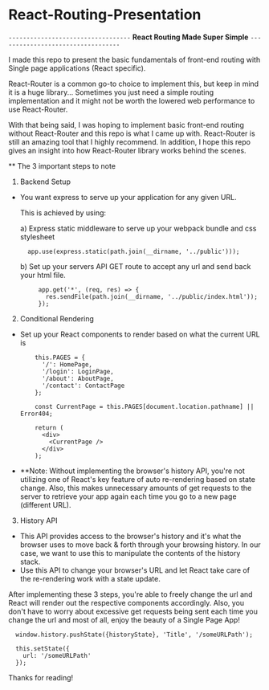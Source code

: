 # React-Routing-Presentation

`----------------------------------`
**React Routing Made Super Simple**
`----------------------------------`

I made this repo to present the basic fundamentals of front-end routing with Single page applications (React specific).

React-Router is a common go-to choice to implement this, but keep in mind it is a huge library... Sometimes you just need a simple routing implementation and it might not be worth the lowered web performance to use React-Router.

With that being said, I was hoping to implement basic front-end routing without React-Router and this repo is what I came up with. React-Router is still an amazing tool that I highly recommend. In addition, I hope this repo gives an insight into how React-Router library works behind the scenes.

\*\* The 3 important steps to note

1. Backend Setup

- You want express to serve up your application for any given URL.

  This is achieved by using:

  a) Express static middleware to serve up your webpack bundle and css stylesheet

        app.use(express.static(path.join(__dirname, '../public')));

  b) Set up your servers API GET route to accept any url and send back your html file.

           app.get('*', (req, res) => {
             res.sendFile(path.join(__dirname, '../public/index.html'));
           });

2. Conditional Rendering

- Set up your React components to render based on what the current URL is

          this.PAGES = {
            '/': HomePage,
            '/login': LoginPage,
            '/about': AboutPage,
            '/contact': ContactPage
          };

          const CurrentPage = this.PAGES[document.location.pathname] || Error404;

          return (
            <div>
              <CurrentPage />
            </div>
          );

* \*\*Note: Without implementing the browser's history API, you're not utilizing one of React's key feature of auto re-rendering based on state change. Also, this makes unnecessary amounts of get requests to the server to retrieve your app again each time you go to a new page (different URL).

3. History API

- This API provides access to the browser's history and it's what the browser uses to move back & forth through your browsing history. In our case, we want to use this to manipulate the contents of the history stack.
- Use this API to change your browser's URL and let React take care of the re-rendering work with a state update.

After implementing these 3 steps, you're able to freely change the url and React will render out the respective components accordingly. Also, you don't have to worry about excessive get requests being sent each time you change the url and most of all, enjoy the beauty of a Single Page App!

      window.history.pushState({historyState}, 'Title', '/someURLPath');

      this.setState({
        url: '/someURLPath'
      });

Thanks for reading!
